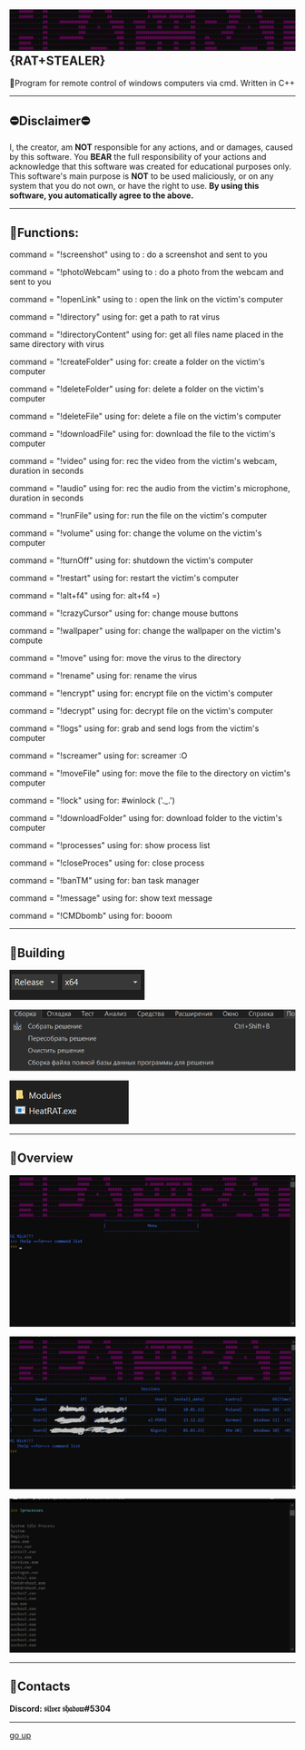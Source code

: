 <a id ="up"></a>
![logo](files_for_GitHub/LOGO.png)
{RAT+STEALER}
---
🔭Program for remote control of windows computers via cmd. Written in C++

---
 
 
 
⛔Disclaimer⛔
---
I, the creator, am __NOT__ responsible for any actions, and or damages, caused by this software. You __BEAR__ the full responsibility of your actions and acknowledge that this software was created for educational purposes only. This software's main purpose is __NOT__ to be used maliciously, or on any system that you do not own, or have the right to use. __By using this software, you automatically agree to the above.__

---
 
 
 
📠Functions:
---
command = "!screenshot"
using to : do a screenshot and sent to you

command = "!photoWebcam"
using to : do a photo from the webcam and sent to you

command = "!openLink"
using to : open the link on the victim's computer

command = "!directory"
using for: get a path to rat virus

command = "!directoryContent"
using for: get all files name placed in the same directory with virus

command = "!createFolder"
using for: create a folder on the victim's computer

command = "!deleteFolder"
using for: delete a folder on the victim's computer

command = "!deleteFile"
using for: delete a file on the victim's computer

command = "!downloadFile"
using for: download the file to the victim's computer

command = "!video"
using for: rec the video from the victim's webcam, duration in seconds

command = "!audio"
using for: rec the audio from the victim's microphone, duration in seconds

command = "!runFile"
using for: run the file on the victim's computer

command = "!volume"
using for: change the volume on the victim's computer

command = "!turnOff"
using for: shutdown the victim's computer

command = "!restart"
using for: restart the victim's computer

command = "!alt+f4"
using for: alt+f4 =)

command = "!crazyCursor"
using for: change mouse buttons

command = "!wallpaper"
using for: change the wallpaper on the victim's compute

command = "!move"
using for: move the virus to the directory

command = "!rename"
using for: rename the virus

command = "!encrypt"
using for: encrypt file on the victim's computer

command = "!decrypt"
using for: decrypt file on the victim's computer

command = "!logs"
using for: grab and send logs from the victim's computer

command = "!screamer"
using for: screamer :O

command = "!moveFile"
using for: move the file to the directory on victim's computer

command = "!lock"
using for: #winlock ('._.')

command = "!downloadFolder"
using for: download folder to the victim's computer

command = "!processes"
using for: show process list

command = "!closeProces"
using for: close process

command = "!banTM"
using for: ban task manager

command = "!message"
using for: show text message

command = "!CMDbomb"
using for: booom

---
 
 
 
🔨Building
---
![image](files_for_GitHub/Screenshot_1.png)

![image](files_for_GitHub/Screenshot_2.png)

![image](files_for_GitHub/Screenshot_3.png)

---
 
 
 
🎴Overview
---
![image](files_for_GitHub/Screenshot_4.png)

![image](files_for_GitHub/Screenshot_5.png)

![image](files_for_GitHub/Screenshot_6.png)

---
📲Contacts
---
__Discord: 𝔰𝔦𝔩𝔳𝔢𝔯 𝔰𝔥𝔞𝔡𝔬𝔴#5304__

---
[go up](#up)
